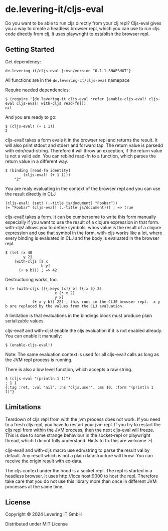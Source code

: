 # de.levering-it/cljs-eval



Do you want to be able to run cljs directly from your clj repl?
Cljs-eval gives you a way to create a headless browser repl, which you can use to
run cljs code directly from clj. It uses playwright to establish the browser repl.

## Getting Started

Get dependency:

    de.levering-it/cljs-eval {:mvn/version "0.1.1-SNAPSHOT"}

All functions are in the `de.levering-it/cljs-eval` namepace

Require needed dependencies:

    $ (require '[de.levering-it.cljs-eval :refer [enable-cljs-eval! cljs-eval cljs-eval! with-cljs read-fn]])
    nil

And you are ready to go:

    $ (cljs-eval! (+ 1 1))
    2

cljs-eval! takes a form evals it in the browser repl and returns the result.
It will also print stdout and stderr and forward tap.
The return value is parsedd with edn/read-string. Therefore it will throw an exception, if the return value is not a valid edn. You can rebind read-fn to a function, which parses the return value in a different way.

    $ (binding [read-fn identity]
            (cljs-eval! (+ 1 1)))
        "2"

You are realy evaluating in the context of the browser repl and you can use the result directly in CLJ

    (cljs-eval! (set! (.-title js/document) "Foobar"))
    (= "Foobar" (cljs-eval! (.-title js/document))) ; => true

cljs-eval! takes a form. It can be cumbersome to write this form manually especially if you want to use the result of a clojure expression in that form.
with-cljs! allows you to define symbols, whos value is the result of a clojure expression and use that symbol in the form. with-cljs works like a let, where every binding is evaluated in CLJ and the body is evaluated in the browser repl.

    $ (let [x 40
            y 2]
        (with-cljs [a x
                    b y]
          (+ a b))) ; => 42

Destructuring works, too.

    $ (= (with-cljs [[{:keys [x]} b] [{:x 5} 2]
                          x (* x 2)
                          y x]
                (+ x y b)) 22) ; this runs in the CLJS browser repl.  x y b are replaced by the values from the CLJ evaluation.

A limitation is that evaluations in the bindings block must produce plain serializable values.

cljs-eval! and with-cljs! enable the cljs evaluation if it is not enabled already.
You can enable it manually:

    $ (enable-cljs-eval!)

Note: The same evaluation context is used for all cljs-eval! calls as long as the JVM repl process is running.

There is also a low level function, which accepts a raw string.

    $ (cljs-eval "(println 1 1)")
    ; 1 1
    {:tag :ret, :val "nil", :ns "cljs.user", :ms 10, :form "(println 1 1)"}


## Limitations

Teardown of cljs repl from with the jvm process does not work. If you need to a fresh cljs repl, you have to restart your jvm repl. If you try to restart the cljs repl from within
the JVM process, then the next cljs-eval will freeze. This is due to some strange behaviour in the socket-repl or playwright thread, which I do not fully understand. Hints to fix this are
welcome :-).

cljs-eval! and with-cljs macro use edn/string to parse the result val by default. Any result which is not a plain datastructure will throw. You can
receive the origin result with ex-data.

The cljs context under the hood is a socket repl. The repl is started in a headless browser. It uses http://localhost:9000 to host the repl. Therefore take care that you do not use this library more than once in different JVM processes at the same time.

## License

Copyright © 2024 Levering IT GmbH

Distributed under MIT License
